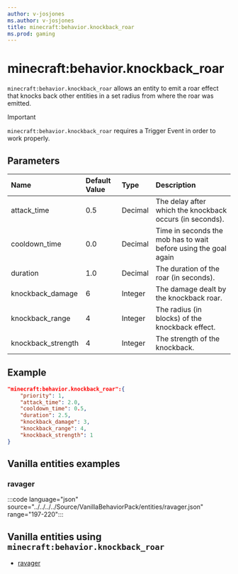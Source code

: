 ```yaml
---
author: v-josjones
ms.author: v-josjones
title: minecraft:behavior.knockback_roar
ms.prod: gaming
---
```


# minecraft:behavior.knockback_roar

`minecraft:behavior.knockback_roar` allows an entity to emit a roar effect that knocks back other entities in a set radius from where the roar was emitted.

>[!IMPORTANT]
> `minecraft:behavior.knockback_roar` requires a Trigger Event in order to work properly.

## Parameters

|Name |Default Value  |Type  |Description  |
|:----------|:----------|:----------|:----------|
|attack_time| 0.5| Decimal| The delay after which the knockback occurs (in seconds). |
|cooldown_time| 0.0| Decimal| Time in seconds the mob has to wait before using the goal again |
|duration| 1.0| Decimal| The duration of the roar (in seconds). |
|knockback_damage| 6| Integer| The damage dealt by the knockback roar. |
|knockback_range| 4| Integer| The radius (in blocks) of the knockback effect. |
|knockback_strength| 4| Integer| The strength of the knockback. |

## Example

```json
"minecraft:behavior.knockback_roar":{
    "priority": 1,
    "attack_time": 2.0,
    "cooldown_time": 0.5,
    "duration": 2.5,
    "knockback_damage": 3,
    "knockback_range": 4,
    "knockback_strength": 1
}
```

## Vanilla entities examples

### ravager

:::code language="json" source="../../../../Source/VanillaBehaviorPack/entities/ravager.json" range="197-220":::

## Vanilla entities using `minecraft:behavior.knockback_roar`

- [ravager](../../../../Source/VanillaBehaviorPack_Snippets/entities/ravager.md)
